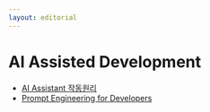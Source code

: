 ```yaml
---
layout: editorial
---
```


# AI Assisted Development

* [AI Assistant 작동원리](ai-assistant-how-it-works.md)
* [Prompt Engineering for Developers](prompt-engineering-for-devs.md)
